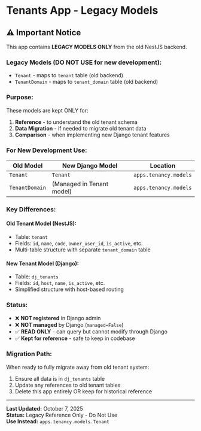 # Tenants App - Legacy Models

## ⚠️ Important Notice

This app contains **LEGACY MODELS ONLY** from the old NestJS backend.

### Legacy Models (DO NOT USE for new development):
- `Tenant` - maps to `tenant` table (old backend)
- `TenantDomain` - maps to `tenant_domain` table (old backend)

### Purpose:
These models are kept ONLY for:
1. **Reference** - to understand the old tenant schema
2. **Data Migration** - if needed to migrate old tenant data
3. **Comparison** - when implementing new Django tenant features

### For New Development Use:

| Old Model | New Django Model | Location |
|-----------|------------------|----------|
| `Tenant` | `Tenant` | `apps.tenancy.models` |
| `TenantDomain` | (Managed in Tenant model) | `apps.tenancy.models` |

### Key Differences:

#### Old Tenant Model (NestJS):
- Table: `tenant`
- Fields: `id`, `name`, `code`, `owner_user_id`, `is_active`, etc.
- Multi-table structure with separate `tenant_domain` table

#### New Tenant Model (Django):
- Table: `dj_tenants`
- Fields: `id`, `host`, `name`, `is_active`, etc.
- Simplified structure with host-based routing

### Status:
- ❌ **NOT registered** in Django admin
- ❌ **NOT managed** by Django (`managed=False`)
- ✅ **READ ONLY** - can query but cannot modify through Django
- ✅ **Kept for reference** - safe to keep in codebase

### Migration Path:
When ready to fully migrate away from old tenant system:
1. Ensure all data is in `dj_tenants` table
2. Update any references to old tenant tables
3. Delete this app entirely OR keep for historical reference

---
**Last Updated:** October 7, 2025  
**Status:** Legacy Reference Only - Do Not Use  
**Use Instead:** `apps.tenancy.models.Tenant`
